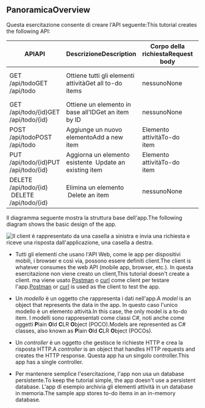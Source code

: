 ## <a name="overview"></a><span data-ttu-id="105af-101">Panoramica</span><span class="sxs-lookup"><span data-stu-id="105af-101">Overview</span></span>

<span data-ttu-id="105af-102">Questa esercitazione consente di creare l'API seguente:</span><span class="sxs-lookup"><span data-stu-id="105af-102">This tutorial creates the following API:</span></span>

|<span data-ttu-id="105af-103">API</span><span class="sxs-lookup"><span data-stu-id="105af-103">API</span></span> | <span data-ttu-id="105af-104">Descrizione</span><span class="sxs-lookup"><span data-stu-id="105af-104">Description</span></span> | <span data-ttu-id="105af-105">Corpo della richiesta</span><span class="sxs-lookup"><span data-stu-id="105af-105">Request body</span></span> | <span data-ttu-id="105af-106">Corpo della risposta</span><span class="sxs-lookup"><span data-stu-id="105af-106">Response body</span></span> |
|--- | ---- | ---- | ---- |
|<span data-ttu-id="105af-107">GET /api/todo</span><span class="sxs-lookup"><span data-stu-id="105af-107">GET /api/todo</span></span> | <span data-ttu-id="105af-108">Ottiene tutti gli elementi attività</span><span class="sxs-lookup"><span data-stu-id="105af-108">Get all to-do items</span></span> | <span data-ttu-id="105af-109">nessuno</span><span class="sxs-lookup"><span data-stu-id="105af-109">None</span></span> | <span data-ttu-id="105af-110">Matrice di elementi attività</span><span class="sxs-lookup"><span data-stu-id="105af-110">Array of to-do items</span></span>|
|<span data-ttu-id="105af-111">GET /api/todo/{id}</span><span class="sxs-lookup"><span data-stu-id="105af-111">GET /api/todo/{id}</span></span> | <span data-ttu-id="105af-112">Ottiene un elemento in base all'ID</span><span class="sxs-lookup"><span data-stu-id="105af-112">Get an item by ID</span></span> | <span data-ttu-id="105af-113">nessuno</span><span class="sxs-lookup"><span data-stu-id="105af-113">None</span></span> | <span data-ttu-id="105af-114">Elemento attività</span><span class="sxs-lookup"><span data-stu-id="105af-114">To-do item</span></span>|
|<span data-ttu-id="105af-115">POST /api/todo</span><span class="sxs-lookup"><span data-stu-id="105af-115">POST /api/todo</span></span> | <span data-ttu-id="105af-116">Aggiunge un nuovo elemento</span><span class="sxs-lookup"><span data-stu-id="105af-116">Add a new item</span></span> | <span data-ttu-id="105af-117">Elemento attività</span><span class="sxs-lookup"><span data-stu-id="105af-117">To-do item</span></span> | <span data-ttu-id="105af-118">Elemento attività</span><span class="sxs-lookup"><span data-stu-id="105af-118">To-do item</span></span> |
|<span data-ttu-id="105af-119">PUT /api/todo/{id}</span><span class="sxs-lookup"><span data-stu-id="105af-119">PUT /api/todo/{id}</span></span> | <span data-ttu-id="105af-120">Aggiorna un elemento esistente &nbsp;</span><span class="sxs-lookup"><span data-stu-id="105af-120">Update an existing item &nbsp;</span></span> | <span data-ttu-id="105af-121">Elemento attività</span><span class="sxs-lookup"><span data-stu-id="105af-121">To-do item</span></span> | <span data-ttu-id="105af-122">nessuno</span><span class="sxs-lookup"><span data-stu-id="105af-122">None</span></span> |
|<span data-ttu-id="105af-123">DELETE /api/todo/{id} &nbsp; &nbsp;</span><span class="sxs-lookup"><span data-stu-id="105af-123">DELETE /api/todo/{id} &nbsp; &nbsp;</span></span> | <span data-ttu-id="105af-124">Elimina un elemento &nbsp; &nbsp;</span><span class="sxs-lookup"><span data-stu-id="105af-124">Delete an item &nbsp; &nbsp;</span></span> | <span data-ttu-id="105af-125">nessuno</span><span class="sxs-lookup"><span data-stu-id="105af-125">None</span></span> | <span data-ttu-id="105af-126">nessuno</span><span class="sxs-lookup"><span data-stu-id="105af-126">None</span></span>|

<span data-ttu-id="105af-127">Il diagramma seguente mostra la struttura base dell'app.</span><span class="sxs-lookup"><span data-stu-id="105af-127">The following diagram shows the basic design of the app.</span></span>

![Il client è rappresentato da una casella a sinistra e invia una richiesta e riceve una risposta dall'applicazione, una casella a destra.](../../tutorials/first-web-api/_static/architecture.png)

* <span data-ttu-id="105af-132">Tutti gli elementi che usano l'API Web, come le app per dispositivi mobili, i browser e così via, possono essere definiti client.</span><span class="sxs-lookup"><span data-stu-id="105af-132">The client is whatever consumes the web API (mobile app, browser, etc.).</span></span> <span data-ttu-id="105af-133">In questa esercitazione non viene creato un client,</span><span class="sxs-lookup"><span data-stu-id="105af-133">This tutorial doesn't create a client.</span></span> <span data-ttu-id="105af-134">ma viene usato [Postman](https://www.getpostman.com/) o [curl](https://curl.haxx.se/docs/manpage.html) come client per testare l'app.</span><span class="sxs-lookup"><span data-stu-id="105af-134">[Postman](https://www.getpostman.com/) or [curl](https://curl.haxx.se/docs/manpage.html) is used as the client to test the app.</span></span>

* <span data-ttu-id="105af-135">Un *modello* è un oggetto che rappresenta i dati nell'app.</span><span class="sxs-lookup"><span data-stu-id="105af-135">A *model* is an object that represents the data in the app.</span></span> <span data-ttu-id="105af-136">In questo caso l'unico modello è un elemento attività.</span><span class="sxs-lookup"><span data-stu-id="105af-136">In this case, the only model is a to-do item.</span></span> <span data-ttu-id="105af-137">I modelli sono rappresentati come classi C#, noti anche come oggetti **P**lain **O**ld **C**LR **O**bject (POCO).</span><span class="sxs-lookup"><span data-stu-id="105af-137">Models are represented as C# classes, also known as **P**lain **O**ld **C**LR **O**bject (POCOs).</span></span>

* <span data-ttu-id="105af-138">Un *controller* è un oggetto che gestisce le richieste HTTP e crea la risposta HTTP.</span><span class="sxs-lookup"><span data-stu-id="105af-138">A *controller* is an object that handles HTTP requests and creates the HTTP response.</span></span> <span data-ttu-id="105af-139">Questa app ha un singolo controller.</span><span class="sxs-lookup"><span data-stu-id="105af-139">This app has a single controller.</span></span>

* <span data-ttu-id="105af-140">Per mantenere semplice l'esercitazione, l'app non usa un database persistente.</span><span class="sxs-lookup"><span data-stu-id="105af-140">To keep the tutorial simple, the app doesn't use a persistent database.</span></span> <span data-ttu-id="105af-141">L'app di esempio archivia gli elementi attività in un database in memoria.</span><span class="sxs-lookup"><span data-stu-id="105af-141">The sample app stores to-do items in an in-memory database.</span></span>
